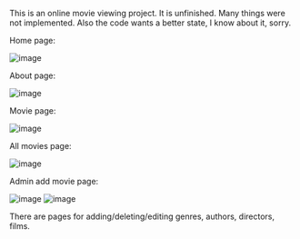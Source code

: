 This is an online movie viewing project. It is unfinished. Many things were not implemented. Also the code wants a better state, I know about it, sorry.

Home page:

![image](https://github.com/Jonika3000/Fetelix/assets/66825034/fe757d4a-52b0-43f7-b246-724bb46aac8d)


About page:

![image](https://github.com/Jonika3000/Fetelix/assets/66825034/19e93e3f-516c-4cd3-a5cf-6610bbabe221)


Movie page:

![image](https://github.com/Jonika3000/Fetelix/assets/66825034/218405b2-6d98-4310-a122-f4d5f2fccde5)


All movies page:

![image](https://github.com/Jonika3000/Fetelix/assets/66825034/6fb9e34d-cdb9-408c-b07b-e2db63220ffa)

Admin add movie page:

![image](https://github.com/Jonika3000/Fetelix/assets/66825034/3dc1b193-3bff-4062-b3fa-e315d3b8dd46)
![image](https://github.com/Jonika3000/Fetelix/assets/66825034/91effa48-3625-413c-b75f-c16a61379996)

There are pages for adding/deleting/editing genres, authors, directors, films.
